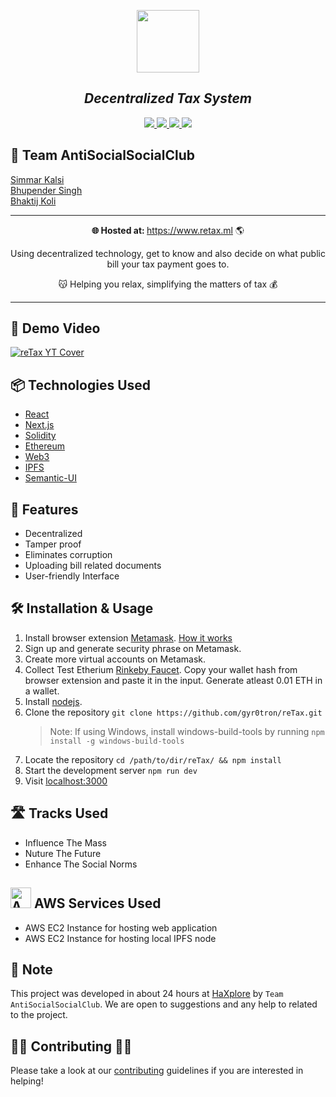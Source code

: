 <p align="center">
  <a rel="noopener" href="https://www.retax.ml" target="_blank">
    <img src="./static/img/logo_black.png" height="100px">
  </a>
</p>

<h2 align="center"><em>Decentralized Tax System</em></h2>

<p align="center">
  <a href="https://github.com/gyr0tron/reTax" rel="_blank">
    <img src="https://img.shields.io/website/http/github.com/gyr0tron/reTax.svg?down_message=Offline&label=Website&style=flat-square&up_color=informational&up_message=Online">
  </a>
  <a href="http://reactjs.org/" rel="_blank">
    <img src="https://img.shields.io/badge/Made%20with-React-informational.svg?logo=react&style=flat-square">
  </a>
  <a href="" rel="_blank">
    <img src="https://img.shields.io/github/license/gyr0tron/reTax.svg?color=green&style=flat-square">
  </a>
  <a href="https://discord.gg/6kdpUCk" rel="_blank">
    <img src="https://img.shields.io/discord/556550037828665387.svg?logo=discord&style=flat-square">
  </a>
</p>

## 👥 Team AntiSocialSocialClub

<p>
  <a href="https://github.com/gyr0tron/" rel="_blank">Simmar Kalsi</a>
  <br>
  <a href="https://github.com/localhoax/" rel="_blank">Bhupender Singh</a>
  <br>
  <a href="https://github.com/bhaktijkoli/" rel="_blank">Bhaktij Koli</a>
</p>

---

<p align="center"><strong>🌐 Hosted at: </strong><a href="https://www.retax.ml" target="_blank">https://www.retax.ml</a> 🌎</p>
<p align="center">Using decentralized technology, get to know and also decide on what public bill your tax payment goes to.</p>
<p align="center">😽  Helping you relax, simplifying the matters of tax 💰</p>

---

<h2> 🎥 Demo Video</h2>
  <a href="https://www.youtube.com/watch?v=c2q-qymMvXY" target="_blank">
    <img src="./static/img/reTax-yt-cover.png" alt="reTax YT Cover">
  </a>
<br>

## 📦 Technologies Used

- [React](https://reactjs.org/)
- [Next.js](https://nextjs.org/)
- [Solidity](https://solidity.readthedocs.io/en/v0.5.11/)
- [Ethereum](https://www.ethereum.org/)
- [Web3](https://github.com/ethereum/web3.js/)
- [IPFS](https://ipfs.io/)
- [Semantic-UI](https://react.semantic-ui.com/)

## 🌟 Features

- Decentralized
- Tamper proof
- Eliminates corruption
- Uploading bill related documents
- User-friendly Interface

## 🛠 Installation & Usage

1. Install browser extension [Metamask](https://metamask.io/). [How it works](https://youtu.be/ZIGUC9JAAw8)
2. Sign up and generate security phrase on Metamask.
3. Create more virtual accounts on Metamask.
4. Collect Test Etherium [Rinkeby Faucet](http://rinkeby-faucet.com/). Copy your wallet hash from browser extension and paste it in the input. Generate atleast 0.01 ETH in a wallet.
5. Install [nodejs](https://nodejs.org/).
6. Clone the repository `git clone https://github.com/gyr0tron/reTax.git`
   > Note: If using Windows, install windows-build-tools by running `npm install -g windows-build-tools`
7. Locate the repository `cd /path/to/dir/reTax/ && npm install`
8. Start the development server `npm run dev`
9. Visit [localhost:3000](http://localhost:3000/)

## 🛣️ Tracks Used

- Influence The Mass
- Nuture The Future
- Enhance The Social Norms

## <img src="https://cdn.svgporn.com/logos/aws.svg" width="33px" alt="AWS"/> AWS Services Used

- AWS EC2 Instance for hosting web application
- AWS EC2 Instance for hosting local IPFS node

## 📝 Note

This project was developed in about 24 hours at [HaXplore](https://codefest.tech/haxplore) by `Team AntiSocialSocialClub`. We are open to suggestions and any help to related to the project.

## 👩‍💻 Contributing 👨‍💻

Please take a look at our [contributing](https://github.com/gyr0tron/reTax/blob/master/CONTRIBUTING.md/) guidelines if you are interested in helping!
